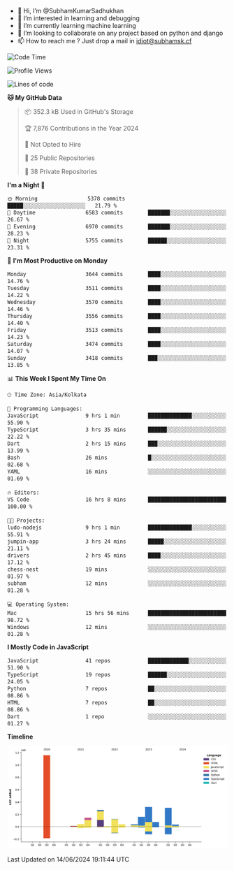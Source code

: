- 👋 Hi, I’m @SubhamKumarSadhukhan
- 👀 I’m interested in learning and debugging
- 🌱 I’m currently learning machine learning
- 💞️ I’m looking to collaborate on any project based on python and django
- 📫 How to reach me ?
      Just drop a mail in idiot@subhamsk.cf

<!---
SubhamKumarSadhukhan/SubhamKumarSadhukhan is a ✨ special ✨ repository because its `README.md` (this file) appears on your GitHub profile.
You can click the Preview link to take a look at your changes.
--->


<!--START_SECTION:waka-->
![Code Time](http://img.shields.io/badge/Code%20Time-2%2C236%20hrs%2058%20mins-blue)

![Profile Views](http://img.shields.io/badge/Profile%20Views-2-blue)

![Lines of code](https://img.shields.io/badge/From%20Hello%20World%20I%27ve%20Written-2.7%20million%20lines%20of%20code-blue)

**🐱 My GitHub Data** 

> 📦 352.3 kB Used in GitHub's Storage 
 > 
> 🏆 7,876 Contributions in the Year 2024
 > 
> 🚫 Not Opted to Hire
 > 
> 📜 25 Public Repositories 
 > 
> 🔑 38 Private Repositories 
 > 
**I'm a Night 🦉** 

```text
🌞 Morning                5378 commits        █████░░░░░░░░░░░░░░░░░░░░   21.79 % 
🌆 Daytime                6583 commits        ███████░░░░░░░░░░░░░░░░░░   26.67 % 
🌃 Evening                6970 commits        ███████░░░░░░░░░░░░░░░░░░   28.23 % 
🌙 Night                  5755 commits        ██████░░░░░░░░░░░░░░░░░░░   23.31 % 
```
📅 **I'm Most Productive on Monday** 

```text
Monday                   3644 commits        ████░░░░░░░░░░░░░░░░░░░░░   14.76 % 
Tuesday                  3511 commits        ████░░░░░░░░░░░░░░░░░░░░░   14.22 % 
Wednesday                3570 commits        ████░░░░░░░░░░░░░░░░░░░░░   14.46 % 
Thursday                 3556 commits        ████░░░░░░░░░░░░░░░░░░░░░   14.40 % 
Friday                   3513 commits        ████░░░░░░░░░░░░░░░░░░░░░   14.23 % 
Saturday                 3474 commits        ████░░░░░░░░░░░░░░░░░░░░░   14.07 % 
Sunday                   3418 commits        ███░░░░░░░░░░░░░░░░░░░░░░   13.85 % 
```


📊 **This Week I Spent My Time On** 

```text
🕑︎ Time Zone: Asia/Kolkata

💬 Programming Languages: 
JavaScript               9 hrs 1 min         ██████████████░░░░░░░░░░░   55.90 % 
TypeScript               3 hrs 35 mins       ██████░░░░░░░░░░░░░░░░░░░   22.22 % 
Dart                     2 hrs 15 mins       ███░░░░░░░░░░░░░░░░░░░░░░   13.99 % 
Bash                     26 mins             █░░░░░░░░░░░░░░░░░░░░░░░░   02.68 % 
YAML                     16 mins             ░░░░░░░░░░░░░░░░░░░░░░░░░   01.69 % 

🔥 Editors: 
VS Code                  16 hrs 8 mins       █████████████████████████   100.00 % 

🐱‍💻 Projects: 
ludo-nodejs              9 hrs 1 min         ██████████████░░░░░░░░░░░   55.91 % 
jumpin-app               3 hrs 24 mins       █████░░░░░░░░░░░░░░░░░░░░   21.11 % 
drivers                  2 hrs 45 mins       ████░░░░░░░░░░░░░░░░░░░░░   17.12 % 
chess-nest               19 mins             ░░░░░░░░░░░░░░░░░░░░░░░░░   01.97 % 
subham                   12 mins             ░░░░░░░░░░░░░░░░░░░░░░░░░   01.28 % 

💻 Operating System: 
Mac                      15 hrs 56 mins      █████████████████████████   98.72 % 
Windows                  12 mins             ░░░░░░░░░░░░░░░░░░░░░░░░░   01.28 % 
```

**I Mostly Code in JavaScript** 

```text
JavaScript               41 repos            █████████████░░░░░░░░░░░░   51.90 % 
TypeScript               19 repos            ██████░░░░░░░░░░░░░░░░░░░   24.05 % 
Python                   7 repos             ██░░░░░░░░░░░░░░░░░░░░░░░   08.86 % 
HTML                     7 repos             ██░░░░░░░░░░░░░░░░░░░░░░░   08.86 % 
Dart                     1 repo              ░░░░░░░░░░░░░░░░░░░░░░░░░   01.27 % 
```



**Timeline**

![Lines of Code chart](https://raw.githubusercontent.com/SubhamKumarSadhukhan/SubhamKumarSadhukhan/main/assets/bar_graph.png)


 Last Updated on 14/06/2024 19:11:44 UTC
<!--END_SECTION:waka-->
